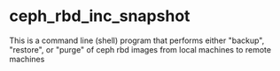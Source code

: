 # ceph_rbd_inc_snapshot
This is a command line (shell) program that performs either "backup", "restore", or "purge" of ceph rbd images from local machines to remote machines
